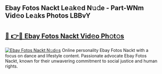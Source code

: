 ## Ebay Fotos Nackt Le𝚊k𝚎d N𝚞𝚍e - Part-WNm Vid𝚎o Le𝚊ks Photos LBBvY

# <h2><a href="http://fb0c19c.evod.top/?m=Ebay+Fotos+Nackt">🔗 👉🔴 Ebay Fotos Nackt Vid𝚎o Ph𝚘t𝚘s</a></h2>

[![Ebay Fotos Nackt N𝚞d𝚎s](https://i.imgur.com/8V9OHl7.gif)](http://fb0c19c.evod.top/?m=Ebay+Fotos+Nackt)
Online personality Ebay Fotos Nackt with a focus on dance and lifestyle content. Passionate advocate Ebay Fotos Nackt, known for their unwavering commitment to social justice and human rights. 
